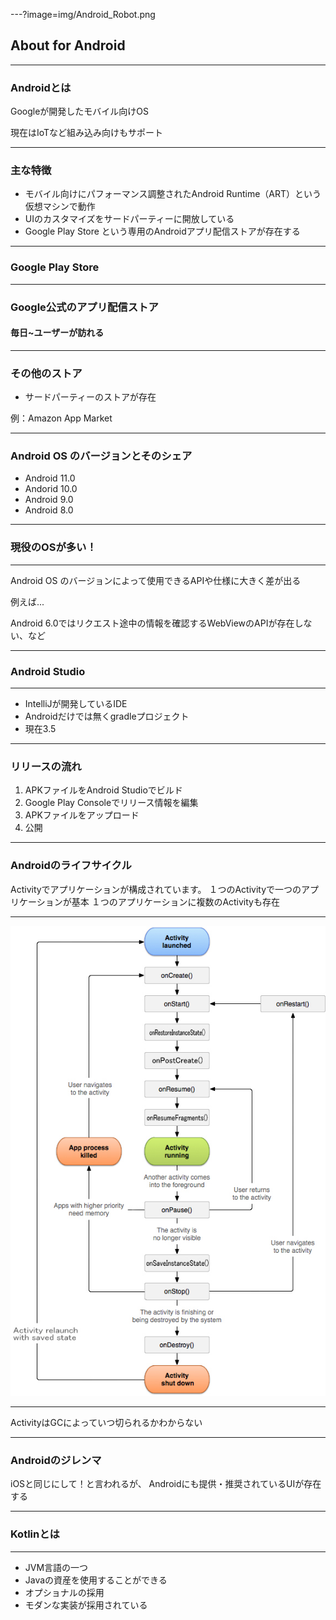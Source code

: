 ---?image=img/Android_Robot.png
## About for Android

---

### Androidとは

Googleが開発したモバイル向けOS

現在はIoTなど組み込み向けもサポート

---

### 主な特徴

- モバイル向けにパフォーマンス調整されたAndroid Runtime（ART）という仮想マシンで動作
- UIのカスタマイズをサードパーティーに開放している
- Google Play Store という専用のAndroidアプリ配信ストアが存在する

---

### Google Play Store

---

### Google公式のアプリ配信ストア

#### 毎日~ユーザーが訪れる

---

### その他のストア

- サードパーティーのストアが存在

例：Amazon App Market

---

### Android OS のバージョンとそのシェア

- Android 11.0
- Andorid 10.0
- Android 9.0
- Android 8.0

---

### 現役のOSが多い！

---

Android OS のバージョンによって使用できるAPIや仕様に大きく差が出る

例えば...

Android 6.0ではリクエスト途中の情報を確認するWebViewのAPIが存在しない、など

---

### Android Studio

---

- IntelliJが開発しているIDE
- Androidだけでは無くgradleプロジェクト
- 現在3.5

---

### リリースの流れ

1. APKファイルをAndroid Studioでビルド
2. Google Play Consoleでリリース情報を編集
3. APKファイルをアップロード
4. 公開

---

### Androidのライフサイクル

Activityでアプリケーションが構成されています。
１つのActivityで一つのアプリケーションが基本
１つのアプリケーションに複数のActivityも存在

---

![ライフサイクル画像](img/android_jitsumu2_6.jpg)

---

ActivityはGCによっていつ切られるかわからない

---

### Androidのジレンマ

iOSと同じにして！と言われるが、
Androidにも提供・推奨されているUIが存在する

---

### Kotlinとは

---

- JVM言語の一つ
- Javaの資産を使用することができる
- オプショナルの採用
- モダンな実装が採用されている

